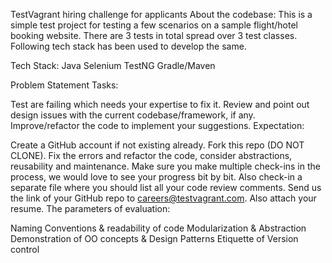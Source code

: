 TestVagrant hiring challenge for applicants
About the codebase:
This is a simple test project for testing a few scenarios on a sample flight/hotel booking website. There are 3 tests in total spread over 3 test classes. Following tech stack has been used to develop the same.

Tech Stack: Java Selenium TestNG Gradle/Maven

Problem Statement
Tasks:

Test are failing which needs your expertise to fix it.
Review and point out design issues with the current codebase/framework, if any.
Improve/refactor the code to implement your suggestions.
Expectation:

Create a GitHub account if not existing already.
Fork this repo (DO NOT CLONE).
Fix the errors and refactor the code, consider abstractions, reusability and maintenance.
Make sure you make multiple check-ins in the process, we would love to see your progress bit by bit.
Also check-in a separate file where you should list all your code review comments.
Send us the link of your GitHub repo to careers@testvagrant.com. Also attach your resume.
The parameters of evaluation:

Naming Conventions & readability of code
Modularization & Abstraction
Demonstration of OO concepts & Design Patterns
Etiquette of Version control
